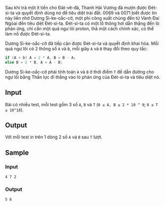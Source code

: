 Sau khi trả một ít tiền cho Đát-vê-đà, Thanh Hải Vương đã mượn được Đét-sì-ta và quyết định dùng nó để tiêu diệt trái đất. 0069 và 0071 biết được tin này liền nhờ Dương Sì-ke-oắc-cờ, một phi công xuất chúng đến từ Vành Đai Ngòai đến tiêu diệt Đét-sì-ta. Đét-sì-ta có một lỗ thông hơi dẫn thẳng đến lò phản ứng, chỉ cần một quả ngư lôi proton, thả một cách chính xác, có thể làm nổ được Đét-sì-ta.

Dương Sì-ke-oắc-cờ đã tiếp cận được Đét-sì-ta và quyết định khai hỏa. Mỗi quả ngư lôi có 2 thông số `A` và `B`, mỗi giây `A` và `B` thay đổi theo quy tắc:

```c++
if (A < b) A = 2 * A, B = B - A;
else B = 2 * B, A = A - B;
```

Dương Sì-ke-oắc-cờ phải tính toán `A` và `B` ở thời điểm `T` để dẫn đường cho ngư lôi bằng Thần lực đi thẳng vào lò phản ứng của Đét-sì-ta và tiêu diệt nó.

## Input

Bài có nhiều test, mỗi test gồm 3 số `A`, `B` và `T` (`0 ≤ A, B ≤ 2 * 10 ^ 9`; `0 ≤ T ≤ 10^18`).

## Output

Với mỗi test in trên 1 dòng 2 số `A` và `B` sau `T` lượt.

## Sample

### Input
```
4 7 2
```

### Output
```
5 6
```
